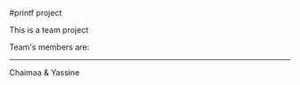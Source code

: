 #printf project

This is a team project


Team's members are:
********************
Chaimaa & Yassine

